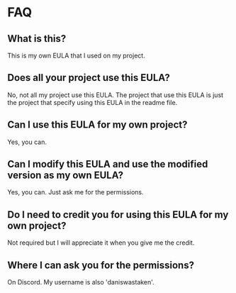 # FAQ

## What is this?
This is my own EULA that I used on my project.

## Does all your project use this EULA?
No, not all my project use this EULA. The project that use this EULA is just the project that specify using this EULA in the readme file.

## Can I use this EULA for my own project?
Yes, you can.

## Can I modify this EULA and use the modified version as my own EULA?
Yes, you can. Just ask me for the permissions.

## Do I need to credit you for using this EULA for my own project?
Not required but I will appreciate it when you give me the credit.

## Where I can ask you for the permissions?
On Discord. My username is also 'daniswastaken'.
